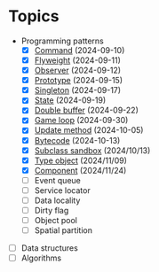 # Topics

- Programming patterns
  - [x] [Command](./04-design-patterns/command-pattern/) (2024-09-10)
  - [x] [Flyweight](./04-design-patterns/flyweight-pattern/) (2024-09-11)
  - [x] [Observer](./04-design-patterns/observer-pattern/) (2024-09-12)
  - [x] [Prototype](./04-design-patterns/prototype-pattern/) (2024-09-15)
  - [x] [Singleton](./04-design-patterns/singleton-pattern/) (2024-09-17)
  - [x] [State](./04-design-patterns/state-pattern/) (2024-09-19)
  - [x] [Double buffer](./04-design-patterns/double-buffer-pattern/) (2024-09-22)
  - [x] [Game loop](./04-design-patterns/game-loop-pattern/) (2024-09-30)
  - [x] [Update method](./04-design-patterns/update-method-pattern/) (2024-10-05)
  - [x] [Bytecode](./04-design-patterns/bytecode-pattern/) (2024-10-13)
  - [x] [Subclass sandbox](./04-design-patterns/subclass-sandbox-pattern/) (2024/10/13)
  - [x] [Type object](./04-design-patterns/type-object-pattern/) (2024/11/09)
  - [x] [Component](./04-design-patterns/component-pattern/) (2024/11/24)
  - [ ] Event queue
  - [ ] Service locator
  - [ ] Data locality
  - [ ] Dirty flag
  - [ ] Object pool
  - [ ] Spatial partition
- [ ] Data structures
- [ ] Algorithms